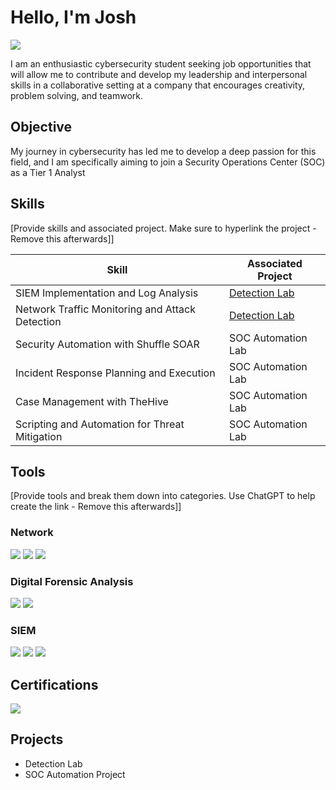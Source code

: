 
# Hello, I'm Josh
<a href="https://linkedin.com/in/joshuaghent/"><img src="https://img.shields.io/badge/-LinkedIn-0072b1?&style=for-the-badge&logo=linkedin&logoColor=white" /></a>



I am an enthusiastic cybersecurity student seeking job opportunities that will allow me to contribute and develop my leadership and interpersonal skills in a collaborative setting at a company that encourages creativity, problem solving, and teamwork.

## Objective


My journey in cybersecurity has led me to develop a deep passion for this field, and I am specifically aiming to join a Security Operations Center (SOC) as a Tier 1 Analyst


## Skills
[Provide skills and associated project. Make sure to hyperlink the project - Remove this afterwards]]

| Skill                                         | Associated Project         |
|-----------------------------------------------|----------------------------|
| SIEM Implementation and Log Analysis          | <a href="https://google.com">Detection Lab</a>|
| Network Traffic Monitoring and Attack Detection | <a href="https://google.com">Detection Lab</a>|
| Security Automation with Shuffle SOAR         | SOC Automation Lab|
| Incident Response Planning and Execution      | SOC Automation Lab|
| Case Management with TheHive                  | SOC Automation Lab|
| Scripting and Automation for Threat Mitigation | SOC Automation Lab|

## Tools
[Provide tools and break them down into categories. Use ChatGPT to help create the link - Remove this afterwards]]

### Network
<div>
    <img src="https://img.shields.io/badge/-Wireshark-1679A7?&style=for-the-badge&logo=Wireshark&logoColor=white" />
    <img src="https://img.shields.io/badge/-Suricata-EF3B2D?&style=for-the-badge&logo=Suricata&logoColor=white" />
    <img src="https://img.shields.io/badge/-Zeek-777BB4?&style=for-the-badge&logo=Zeek&logoColor=white" />
</div>

### Digital Forensic Analysis
<div>
    <img src="https://img.shields.io/badge/-Autposy-00A4EF?&style=for-the-badge&logo=Autopsy&logoColor=white" />
    <img src="https://img.shields.io/badge/-OSForensics-4B275F?&style=for-the-badge&logo=OSForensics&logoColor=white" />
</div>

### SIEM
<div>
    <img src="https://img.shields.io/badge/-Microsoft_Sentinel-0078D4?&style=for-the-badge&logo=Microsoft&logoColor=white" />
    <img src="https://img.shields.io/badge/-Splunk-000000?&style=for-the-badge&logo=Splunk&logoColor=white" />
    <img src="https://img.shields.io/badge/-Elastic-005571?&style=for-the-badge&logo=Elastic&logoColor=white" />
</div>

## Certifications

<div>
<img src="https://img.shields.io/badge/-Google Cybersecurity Certificate-007ACC?&style=for-the-badge&logoColor=white" />
</div>

## Projects
- Detection Lab
- SOC Automation Project
